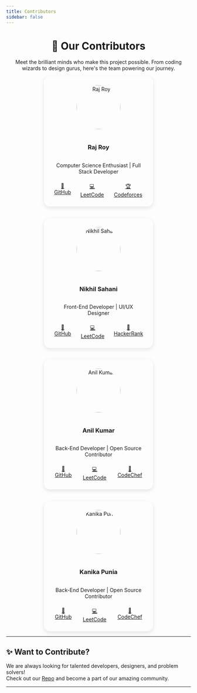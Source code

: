 ```yaml
---
title: Contributors
sidebar: false
---
```


<div align = "center">

# 🚀 Our Contributors

Meet the brilliant minds who make this project possible. From coding wizards to design gurus, here's the team powering our journey.

</div>

<div style="display: flex; flex-wrap: wrap; gap: 2rem; justify-content: center;">

<!-- Contributor Card -->

<div style="border-radius: 1rem; padding: 1.5rem; box-shadow: 0 4px 12px rgba(0,0,0,0.1); width: 250px; display: flex; flex-direction: column; align-items: center; text-align: center;">
  <img src= "" alt="Raj Roy" style="border-radius: 50%; width: 120px; height: 120px; object-fit: cover; margin-bottom: 1rem;">
  <h3>Raj Roy</h3>
  <p>Computer Science Enthusiast | Full Stack Developer</p>
  <div style="display: flex; justify-content: center; gap: 1rem; margin-top: 0.5rem;">
    <a href="https://github.com/raj8664" target="_blank">🐙 GitHub</a>
    <a href="https://leetcode.com/u/RkRoy/" target="_blank">💻 LeetCode</a>
    <a href="https://codeforces.com/profile/CipherSphinx_Raj" target="_blank">🏆 Codeforces</a>
  </div>
</div>

<div style="border-radius: 1rem; padding: 1.5rem; box-shadow: 0 4px 12px rgba(0,0,0,0.1); width: 250px; display: flex; flex-direction: column; align-items: center; text-align: center;">
  <img src="" alt="Nikhil Sahani" style="border-radius: 50%; width: 120px; height: 120px; object-fit: cover; margin-bottom: 1rem;">
  <h3>Nikhil Sahani</h3>
  <p>Front-End Developer | UI/UX Designer</p>
  <div style="display: flex; justify-content: center; gap: 1rem; margin-top: 0.5rem;">
    <a href="" target="_blank">🐙 GitHub</a>
    <a href="" target="_blank">💻 LeetCode</a>
    <a href="" target="_blank">🏅 HackerRank</a>
  </div>
</div>

<div style="border-radius: 1rem; padding: 1.5rem; box-shadow: 0 4px 12px rgba(0,0,0,0.1); width: 250px; display: flex; flex-direction: column; align-items: center; text-align: center;">
  <img src="" alt="Anil Kumar" style="border-radius: 50%; width: 120px; height: 120px; object-fit: cover; margin-bottom: 1rem;">
  <h3>Anil Kumar</h3>
  <p>Back-End Developer | Open Source Contributor</p>
  <div style="display: flex; justify-content: center; gap: 1rem; margin-top: 0.5rem;">
    <a href="" target="_blank">🐙 GitHub</a>
    <a href="" target="_blank">💻 LeetCode</a>
    <a href="" target="_blank">🍴 CodeChef</a>
  </div>
</div>

<div style="border-radius: 1rem; padding: 1.5rem; box-shadow: 0 4px 12px rgba(0,0,0,0.1); width: 250px; display: flex; flex-direction: column; align-items: center; text-align: center;">
   <img src="" alt="Kanika Punia" style="border-radius: 50%; width: 120px; height: 120px; object-fit: cover; margin-bottom: 1rem;">
  <h3>Kanika Punia</h3>
  <p>Back-End Developer | Open Source Contributor</p>
  <div style="display: flex; justify-content: center; gap: 1rem; margin-top: 0.5rem;">
    <a href="" target="_blank">🐙 GitHub</a>
    <a href="" target="_blank">💻 LeetCode</a>
    <a href="" target="_blank">🍴 CodeChef</a>
  </div>
</div>

</div>

---

## ✨ Want to Contribute?

We are always looking for talented developers, designers, and problem solvers!  
Check out our [Repo](https://www.github.com/raj8664/Prep) and become a part of our amazing community.

---
